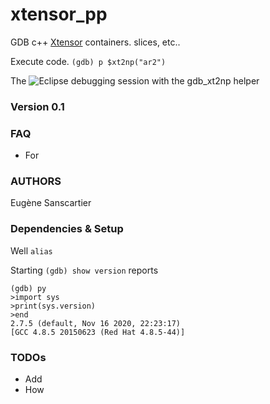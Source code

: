 # xtensor_pp
GDB c++ [Xtensor](https://xtensor.readthedocs.io/en/latest/) containers. slices, etc..

Execute code.
`(gdb) p $xt2np("ar2")`

The
![Eclipse debugging session with the gdb_xt2np helper](gdb_xt2np_example.png)

### Version 0.1

### FAQ
* For
### AUTHORS
Eugène Sanscartier

### Dependencies & Setup
Well
`alias `

Starting  `(gdb) show version` reports
```
(gdb) py
>import sys
>print(sys.version)
>end
2.7.5 (default, Nov 16 2020, 22:23:17)
[GCC 4.8.5 20150623 (Red Hat 4.8.5-44)]
```

### TODOs
* Add
* How
